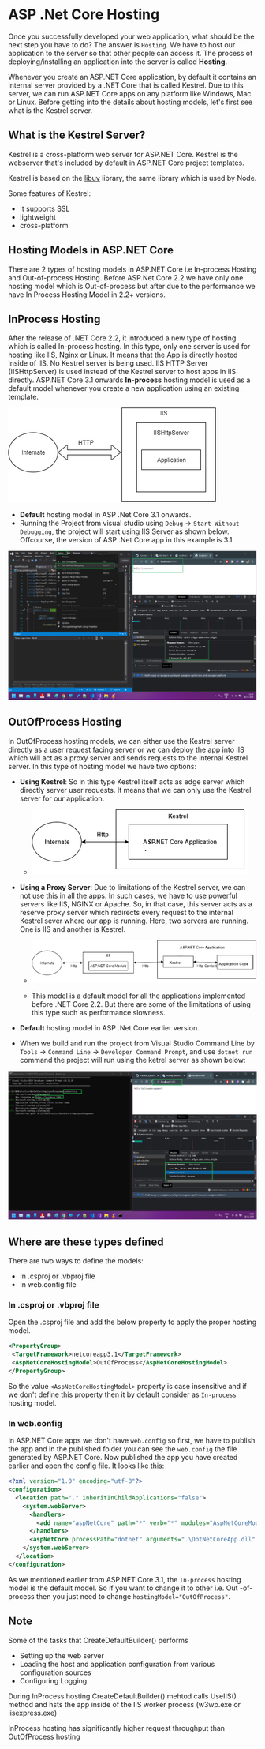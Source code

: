 # ASP .Net Core Hosting

Once you successfully developed your web application, what should be the next step you have to do? The answer is `Hosting`. We have to host our application to the server so that other people can access it. The process of deploying/installing an application into the server is called **Hosting**.

Whenever you create an ASP.NET Core application, by default it contains an internal server provided by a .NET Core that is called Kestrel. Due to this server, we can run ASP.NET Core apps on any platform like Windows, Mac or Linux. Before getting into the details about hosting models, let's first see what is the Kestrel server.

## What is the Kestrel Server?

Kestrel is a cross-platform web server for ASP.NET Core. Kestrel is the webserver that's included by default in ASP.NET Core project templates.

Kestrel is based on the [libuv](https://github.com/libuv/libuv) library, the same library which is used by Node.

Some features of Kestrel:

- It supports SSL
- lightweight
- cross-platform

## Hosting Models in ASP.NET Core

There are 2 types of hosting models in ASP.NET Core i.e In-process Hosting and Out-of-process Hosting. Before ASP.Net Core 2.2 we have only one hosting model which is Out-of-process but after due to the performance we have In Process Hosting Model in 2.2+ versions.

## InProcess Hosting

After the release of .NET Core 2.2, it introduced a new type of hosting which is called In-process hosting. In this type, only one server is used for hosting like IIS, Nginx or Linux. It means that the App is directly hosted inside of IIS. No Kestrel server is being used. IIS HTTP Server (IISHttpServer) is used instead of the Kestrel server to host apps in IIS directly. ASP.NET Core 3.1 onwards **In-process** hosting model is used as a default model whenever you create a new application using an existing template.

![without kestrel but using IIS](./images/4.png)

- **Default** hosting model in ASP .Net Core 3.1 onwards.
- Running the Project from visual studio using `Debug` -> `Start Without Debugging`, the project will start using IIS Server as shown below. Offcourse, the version of ASP .Net Core app in this example is 3.1

![running a project using without using kestrel server - InProcess](./images/6.png)

## OutOfProcess Hosting

In OutOfProcess hosting models, we can either use the Kestrel server directly as a user request facing server or we can deploy the app into IIS which will act as a proxy server and sends requests to the internal Kestrel server. In this type of hosting model we have two options:

- **Using Kestrel**: So in this type Kestrel itself acts as edge server which directly server user requests. It means that we can only use the Kestrel server for our application.

  - ![kestrel](./images/1.png)

- **Using a Proxy Server**: Due to limitations of the Kestrel server, we can not use this in all the apps. In such cases, we have to use powerful servers like IIS, NGINX or Apache. So, in that case, this server acts as a reserve proxy server which redirects every request to the internal Kestrel sever where our app is running. Here, two servers are running. One is IIS and another is Kestrel.

  - ![kestrel with proxy](./images/3.png)

  - This model is a default model for all the applications implemented before .NET Core 2.2. But there are some of the limitations of using this type such as performance slowness.

- **Default** hosting model in ASP .Net Core earlier version.

- When we build and run the project from Visual Studio Command Line by `Tools` -> `Command Line` -> `Developer Command Prompt`, and use `dotnet run` command the project will run using the ketrel server as shown below:

![running a project using kestrel server - OutOfProcess](./images/5.png)

## Where are these types defined

There are two ways to define the models:

- In .csproj or .vbproj file
- In web.config file

### In .csproj or .vbproj file

Open the .csproj file and add the below property to apply the proper hosting model.

```XML
<PropertyGroup>
 <TargetFramework>netcoreapp3.1</TargetFramework>
 <AspNetCoreHostingModel>OutOfProcess</AspNetCoreHostingModel>
</PropertyGroup>
```

So the value `<AspNetCoreHostingModel>` property is case insensitive and if we don't define this property then it by default consider as `In-process` hosting model.

### In web.config

In ASP.NET Core apps we don't have `web.config` so first, we have to publish the app and in the published folder you can see the `web.config` the file generated by ASP.NET Core. Now published the app you have created earlier and open the config file. It looks like this:

```xml
<?xml version="1.0" encoding="utf-8"?>
<configuration>
  <location path="." inheritInChildApplications="false">
    <system.webServer>
      <handlers>
        <add name="aspNetCore" path="*" verb="*" modules="AspNetCoreModuleV2" resourceType="Unspecified" />
      </handlers>
      <aspNetCore processPath="dotnet" arguments=".\DotNetCoreApp.dll" stdoutLogEnabled="false" stdoutLogFile=".\logs\stdout" hostingModel="inprocess" />
    </system.webServer>
  </location>
</configuration>
```

As we mentioned earlier from ASP.NET Core 3.1, the `In-process` hosting model is the default model. So if you want to change it to other i.e. Out -of-process then you just need to change `hostingModel="OutOfProcess"`.

## Note

Some of the tasks that CreateDefaultBuilder() performs

- Setting up the web server
- Loading the host and application configuration from various configuration sources
- Configuring Logging

During InProcess hosting CreateDefaultBuilder() mehtod calls UseIIS() method and hsts the app inside of the IIS worker process (w3wp.exe or iisexpress.exe)

InProcess hosting has significantly higher request throughput than OutOfProcess hosting
